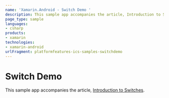 ```yaml
---
name: 'Xamarin.Android - Switch Demo '
description: This sample app accompanies the article, Introduction to Switches.
page_type: sample
languages:
- csharp
products:
- xamarin
technologies:
- xamarin-android
urlFragment: platformfeatures-ics-samples-switchdemo
---
```

# Switch Demo 

This sample app accompanies the article, 
[Introduction to Switches](http://developer.xamarin.com/guides/android/user_interface/intro_to_switches/).



